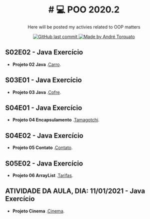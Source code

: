 <h1 align="center">
# 💻 POO 2020.2
</h1>

<p align="center">Here will be posted my activies related to OOP matters</p>
<p align="center">

  <a href="https://github.com/AndreTorquato/poo_2020_2/commits/main">
    <img alt="GitHub last commit" src="https://img.shields.io/github/last-commit/AndreTorquato/poo_2020_2">
  </a>
    <a href="https://www.linkedin.com/in/andretorquatoo/">
    <img alt="Made by André Torquato" src="https://img.shields.io/badge/made%20by-AndreTorquato-%2304D361">
  </a>

</p>

## S02E02 - Java Exercício
  
  - **Projeto 02 Java** .[Carro](https://github.com/AndreTorquato/poo_2020_2/tree/main/src/projeto02).

## S03E01 - Java Exercício
  
  - **Projeto 03 Java** .[Cofre](https://github.com/AndreTorquato/poo_2020_2/tree/main/src/projeto03).

## S04E01 - Java Exercício
  
  - **Projeto 04 Encapsulamento** .[Tamagotchi](https://github.com/AndreTorquato/poo_2020_2/tree/main/src/projeto04).

## S04E02 - Java Exercício

  - **Projeto 05 Contato** .[Contato](https://github.com/AndreTorquato/poo_2020_2/tree/main/src/projeto05).

## S05E02 - Java Exercício

  - **Projeto 06 ArrayList** .[Tarifas](https://github.com/AndreTorquato/poo_2020_2/tree/main/src/projeto06).

## ATIVIDADE DA AULA, DIA: 11/01/2021 - Java Exercício

  - **Projeto Cinema** .[Cinema](https://github.com/AndreTorquato/poo_2020_2/tree/main/src/projetoCinema).